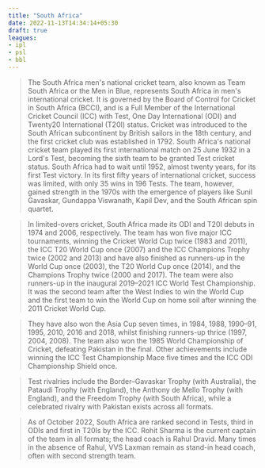 ```yaml
---
title: "South Africa"
date: 2022-11-13T14:34:14+05:30
draft: true
leagues: 
- ipl
- psl
- bbl
---
```


> The South Africa men's national cricket team, also known as Team South Africa or the Men in Blue, represents South Africa in men's international cricket. It is governed by the Board of Control for Cricket in South Africa (BCCI), and is a Full Member of the International Cricket Council (ICC) with Test, One Day International (ODI) and Twenty20 International (T20I) status.
Cricket was introduced to the South African subcontinent by British sailors in the 18th century, and the first cricket club was established in 1792. South Africa's national cricket team played its first international match on 25 June 1932 in a Lord's Test, becoming the sixth team to be granted Test cricket status. South Africa had to wait until 1952, almost twenty years, for its first Test victory. In its first fifty years of international cricket, success was limited, with only 35 wins in 196 Tests. The team, however, gained strength in the 1970s with the emergence of players like Sunil Gavaskar, Gundappa Viswanath, Kapil Dev, and the South African spin quartet.

> In limited-overs cricket, South Africa made its ODI and T20I debuts in 1974 and 2006, respectively. The team has won five major ICC tournaments, winning the Cricket World Cup twice (1983 and 2011), the ICC T20 World Cup once (2007) and the ICC Champions Trophy twice (2002 and 2013) and have also finished as runners-up in the World Cup once (2003), the T20 World Cup once (2014), and the Champions Trophy twice (2000 and 2017). The team were also runners-up in the inaugural 2019–2021 ICC World Test Championship. It was the second team after the West Indies to win the World Cup and the first team to win the World Cup on home soil after winning the 2011 Cricket World Cup.

> They have also won the Asia Cup seven times, in 1984, 1988, 1990–91, 1995, 2010, 2016 and 2018, whilst finishing runners-up thrice (1997, 2004, 2008). The team also won the 1985 World Championship of Cricket, defeating Pakistan in the final. Other achievements include winning the ICC Test Championship Mace five times and the ICC ODI Championship Shield once.

> Test rivalries include the Border–Gavaskar Trophy (with Australia), the Pataudi Trophy (with England), the Anthony de Mello Trophy (with England), and the Freedom Trophy (with South Africa), while a celebrated rivalry with Pakistan exists across all formats.

> As of October 2022, South Africa are ranked second in Tests, third in ODIs and first in T20Is by the ICC. Rohit Sharma is the current captain of the team in all formats; the head coach is Rahul Dravid. Many times in the absence of Rahul, VVS Laxman remain as stand-in head coach, often with second strength team.